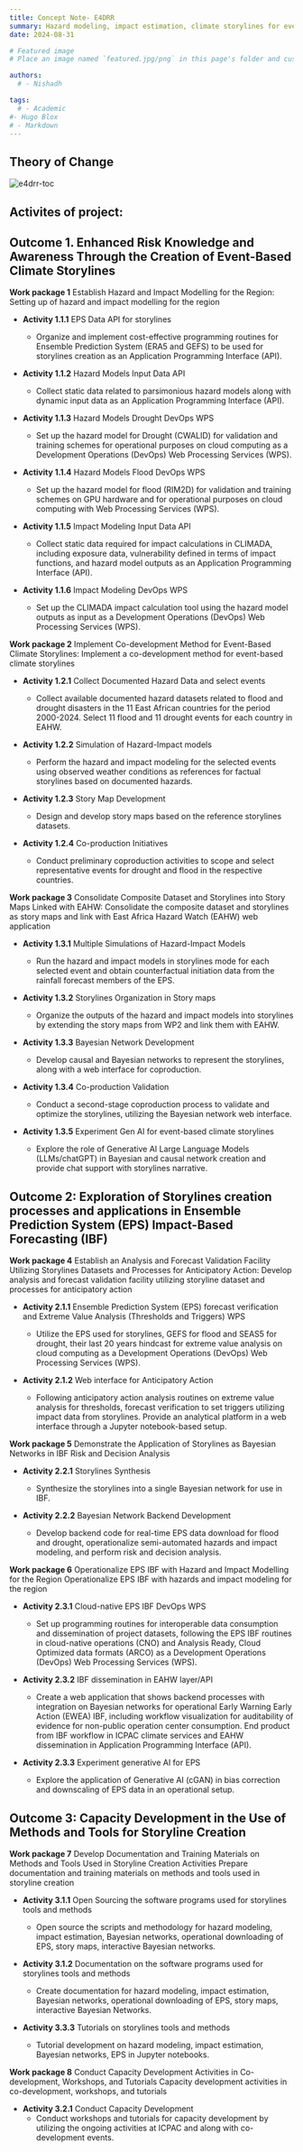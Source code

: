 ```yaml
---
title: Concept Note- E4DRR
summary: Hazard modeling, impact estimation, climate storylines for event catalogue on drought and flood disasters in the Eastern Africa.
date: 2024-08-31

# Featured image
# Place an image named `featured.jpg/png` in this page's folder and customize its options here.

authors:
  # - Nishadh

tags:
  # - Academic
#- Hugo Blox
# - Markdown
---
```

## Theory of Change 

![e4drr-toc](e4drr-toc.png)

## Activites of project:

## <a id="outcome-1"></a> Outcome 1. Enhanced Risk Knowledge and Awareness Through the Creation of Event-Based Climate Storylines

**Work package 1** Establish Hazard and Impact Modelling for the Region: Setting up of hazard and impact modelling for the region

* **Activity 1.1.1** EPS Data API for storylines
    * Organize and implement cost-effective programming routines for Ensemble Prediction System (ERA5 and GEFS) to be used for storylines creation as an Application Programming Interface (API).

* **Activity 1.1.2** Hazard Models Input Data API
    * Collect static data related to parsimonious hazard models along with dynamic input data as an Application Programming Interface (API).

* **Activity 1.1.3** Hazard Models Drought DevOps WPS
    * Set up the hazard model for Drought (CWALID) for validation and training schemes for operational purposes on cloud computing as a Development Operations (DevOps) Web Processing Services (WPS).

* **Activity 1.1.4** Hazard Models Flood DevOps WPS
    * Set up the hazard model for flood (RIM2D) for validation and training schemes on GPU hardware and for operational purposes on cloud computing with Web Processing Services (WPS).

* **Activity 1.1.5** Impact Modeling Input Data API
    * Collect static data required for impact calculations in CLIMADA, including exposure data, vulnerability defined in terms of impact functions, and hazard model outputs as an Application Programming Interface (API).

* **Activity 1.1.6** Impact Modeling DevOps WPS
    * Set up the CLIMADA impact calculation tool using the hazard model outputs as input as a Development Operations (DevOps) Web Processing Services (WPS).

**Work package 2** Implement Co-development Method for Event-Based Climate Storylines: Implement a co-development method for event-based climate storylines

* **Activity 1.2.1** Collect Documented Hazard Data and select events
    * Collect available documented hazard datasets related to flood and drought disasters in the 11 East African countries for the period 2000-2024. Select 11 flood and 11 drought events for each country in EAHW.

* **Activity 1.2.2** Simulation of Hazard-Impact models
    * Perform the hazard and impact modeling for the selected events using observed weather conditions as references for factual storylines based on documented hazards. 

* **Activity 1.2.3** Story Map Development
    * Design and develop story maps based on the reference storylines datasets.

* **Activity 1.2.4** Co-production Initiatives
    * Conduct preliminary coproduction activities to scope and select representative events for drought and flood in the respective countries.

**Work package 3** Consolidate Composite Dataset and Storylines into Story Maps Linked with EAHW: Consolidate the composite dataset and storylines as story maps and link with East Africa Hazard Watch (EAHW) web application

* **Activity 1.3.1** Multiple Simulations of Hazard-Impact Models 
    * Run the hazard and impact models in storylines mode for each selected event and obtain counterfactual initiation data from the rainfall forecast members of the EPS.

* **Activity 1.3.2** Storylines Organization in Story maps
    * Organize the outputs of the hazard and impact models into storylines by extending the story maps from WP2 and link them with EAHW.

* **Activity 1.3.3** Bayesian Network Development 
    * Develop causal and Bayesian networks to represent the storylines, along with a web interface for coproduction. 

* **Activity 1.3.4** Co-production Validation
    * Conduct a second-stage coproduction process to validate and optimize the storylines, utilizing the Bayesian network web interface.

* **Activity 1.3.5** Experiment Gen AI for event-based climate storylines
    * Explore the role of Generative AI Large Language Models (LLMs/chatGPT) in Bayesian and causal network creation and provide chat support with storylines narrative.

## <a id="outcome-2"></a> Outcome 2: Exploration of Storylines creation processes and applications in Ensemble Prediction System (EPS) Impact-Based Forecasting (IBF)

**Work package 4** Establish an Analysis and Forecast Validation Facility Utilizing Storylines Datasets and Processes for Anticipatory Action: Develop analysis and forecast validation facility utilizing storyline dataset and processes for anticipatory action

* **Activity 2.1.1** Ensemble Prediction System (EPS) forecast verification and Extreme Value Analysis (Thresholds and Triggers) WPS
    * Utilize the EPS used for storylines, GEFS for flood and SEAS5 for drought, their last 20 years hindcast for extreme value analysis on cloud computing as a Development Operations (DevOps) Web Processing Services (WPS).

* **Activity 2.1.2** Web interface for Anticipatory Action 
    * Following anticipatory action analysis routines on extreme value analysis for thresholds, forecast verification to set triggers utilizing impact data from storylines. Provide an analytical platform in a web interface through a Jupyter notebook-based setup.

**Work package 5** Demonstrate the Application of Storylines as Bayesian Networks in IBF Risk and Decision Analysis

* **Activity 2.2.1** Storylines Synthesis 
    * Synthesize the storylines into a single Bayesian network for use in IBF.

* **Activity 2.2.2** Bayesian Network Backend Development
    * Develop backend code for real-time EPS data download for flood and drought, operationalize semi-automated hazards and impact modeling, and perform risk and decision analysis.

**Work package 6** Operationalize EPS IBF with Hazard and Impact Modelling for the Region
Operationalize EPS IBF with hazards and impact modeling for the region

* **Activity 2.3.1** Cloud-native EPS IBF DevOps WPS
    * Set up programming routines for interoperable data consumption and dissemination of project datasets, following the EPS IBF routines in cloud-native operations (CNO) and Analysis Ready, Cloud Optimized data formats (ARCO) as a Development Operations (DevOps) Web Processing Services (WPS).

* **Activity 2.3.2** IBF dissemination in EAHW layer/API
    * Create a web application that shows backend processes with integration on Bayesian networks for operational Early Warning Early Action (EWEA) IBF, including workflow visualization for auditability of evidence for non-public operation center consumption. End product from IBF workflow in ICPAC climate services and EAHW dissemination in Application Programming Interface (API).

* **Activity 2.3.3** Experiment generative AI for EPS
    * Explore the application of Generative AI (cGAN) in bias correction and downscaling of EPS data in an operational setup.

## <a id="outcome-3"></a> Outcome 3: Capacity Development in the Use of Methods and Tools for Storyline Creation

**Work package 7** Develop Documentation and Training Materials on Methods and Tools Used in Storyline Creation Activities
Prepare documentation and training materials on methods and tools used in storyline creation

* **Activity 3.1.1** Open Sourcing the software programs used for storylines tools and methods
    * Open source the scripts and methodology for hazard modeling, impact estimation, Bayesian networks, operational downloading of EPS, story maps, interactive Bayesian networks.

* **Activity 3.1.2** Documentation on the software programs used for storylines tools and methods
    * Create documentation for hazard modeling, impact estimation, Bayesian networks, operational downloading of EPS, story maps, interactive Bayesian Networks.

* **Activity 3.3.3** Tutorials on storylines tools and methods
    * Tutorial development on hazard modeling, impact estimation, Bayesian networks, EPS in Jupyter notebooks.

**Work package 8** Conduct Capacity Development Activities in Co-development, Workshops, and Tutorials
Capacity development activities in co-development, workshops, and tutorials

* **Activity 3.2.1** Conduct Capacity Development
    * Conduct workshops and tutorials for capacity development by utilizing the ongoing activities at ICPAC and along with co-development events.

